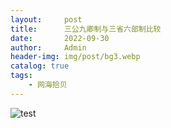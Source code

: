 ```yaml
---
layout:     post
title:      三公九卿制与三省六部制比较
date:       2022-09-30
author:     Admin
header-img: img/post/bg3.webp
catalog: true
tags:
    - 网海拾贝
---
```

![test](https://img.locyoo.com/1032.png)